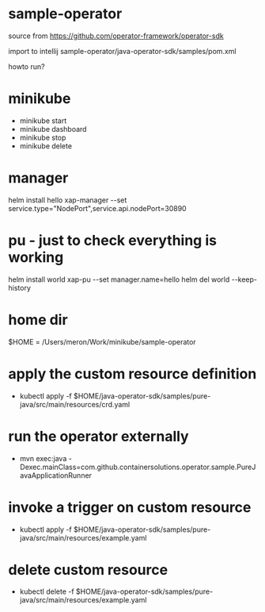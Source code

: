 # sample-operator

source from https://github.com/operator-framework/operator-sdk

import to intellij sample-operator/java-operator-sdk/samples/pom.xml

howto run?
# minikube
- minikube start
- minikube dashboard
- minikube stop
- minikube delete

# manager 
helm install hello xap-manager --set service.type="NodePort",service.api.nodePort=30890
# pu - just to check everything is working
helm install world xap-pu --set manager.name=hello
helm del world --keep-history


# home dir
$HOME = /Users/meron/Work/minikube/sample-operator

# apply the custom resource definition
- kubectl apply -f $HOME/java-operator-sdk/samples/pure-java/src/main/resources/crd.yaml

# run the operator externally
- mvn exec:java -Dexec.mainClass=com.github.containersolutions.operator.sample.PureJavaApplicationRunner

# invoke a trigger on custom resource
- kubectl apply -f $HOME/java-operator-sdk/samples/pure-java/src/main/resources/example.yaml

# delete custom resource
- kubectl delete -f $HOME/java-operator-sdk/samples/pure-java/src/main/resources/example.yaml
